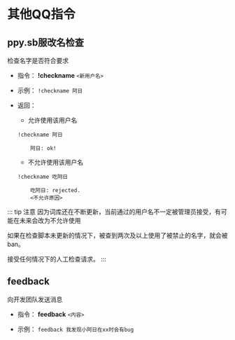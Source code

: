 # 其他QQ指令

## ppy.sb服改名检查

检查名字是否符合要求

- 指令： **!checkname** `<新用户名>`

- 示例： `!checkname 阿日`

- 返回：

    *  允许使用该用户名

    ```
    !checkname 阿日

        阿日: ok!
    ```

    *  不允许使用该用户名

    ```
    !checkname 吃阿日

        吃阿日: rejected.
        <不允许原因>
    ```

::: tip 注意
因为词库还在不断更新，当前通过的用户名不一定被管理员接受，有可能在未来会改为不允许使用

如果在检查脚本未更新的情况下，被查到两次及以上使用了被禁止的名字，就会被ban。

接受任何情况下的人工检查请求。
:::


## feedback

向开发团队发送消息

- 指令： **feedback** `<内容>`

- 示例： `feedback 我发现小阿日在xx时会有bug`

